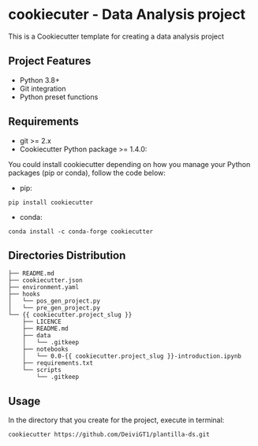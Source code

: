 # cookiecuter - Data Analysis project 

This is a Cookiecutter template for creating a data analysis project 
## Project Features
- Python 3.8+
- Git integration
- Python preset functions

## Requirements
- git >= 2.x
- Cookiecutter Python package >= 1.4.0: 

You could install cookiecutter depending on how you manage your Python packages (pip or conda), follow the code below:

- pip:  

```
pip install cookiecutter
```

- conda: 

```
conda install -c conda-forge cookiecutter
```

## Directories Distribution
```
├── README.md
├── cookiecutter.json
├── environment.yaml
├── hooks
│   └── pos_gen_project.py
│   └── pre_gen_project.py
└── {{ cookiecutter.project_slug }}
    ├── LICENCE
    ├── README.md
    ├── data
    │   └── .gitkeep
    ├── notebooks
    │   └── 0.0-{{ cookiecutter.project_slug }}-introduction.ipynb
    ├── requirements.txt
    └── scripts
        └── .gitkeep
```

## Usage
In the directory that you create for the project, execute in terminal:

```
cookiecutter https://github.com/DeiviGT1/plantilla-ds.git
```